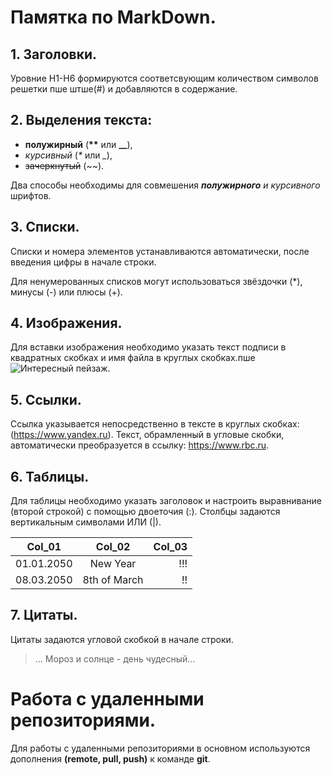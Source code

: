 # Памятка по MarkDown.

## 1. Заголовки.
Уровние H1-H6 формируются соответсвующим количеством символов решетки пше штше(#) и добавляются в содержание.

## 2. Выделения текста:
- __полужирный__ (__**__ или **__**),
- _курсивный_ (_*_ или *_*),
- ~~зачеркнутый~~ (~~).

Два способы необходимы для совмешения _**полужирного** и курсивного_ шрифтов.

## 3. Списки.
Списки и номера элементов устанавливаются автоматически, после введения цифры в начале строки.

Для ненумерованных списков могут использоваться звёздочки (*), минусы (-) или плюсы (+).

## 4. Изображения.
Для вставки изображения необходимо указать текст подписи в квадратных скобках и имя файла в круглых скобках.пше  ![Интересный пейзаж.](img30.jpg)

## 5. Ссылки.
Ссылка указывается непосредственно в тексте в круглых скобках: (https://www.yandex.ru).
Текст, обрамленный в угловые скобки, автоматически преобразуется в ссылку: <https://www.rbc.ru>.

## 6. Таблицы.
Для таблицы необходимо указать заголовок и настроить выравнивание (второй строкой) с помощью двоеточия (:). Столбцы задаются вертикальным символами ИЛИ (|).

| Col_01        | Col_02        | Col_03|
| ------------- |:-------------:| -----:|
| 01.01.2050    | New Year      | !!!   |
| 08.03.2050    | 8th of March  | !!    |


## 7. Цитаты.
Цитаты задаются угловой скобкой в начале строки.
> ... Мороз и солнце - день чудесный...


# Работа с удаленными репозиториями.
Для работы с удаленными репозиториями в основном используются дополнения __(remote, pull, push)__ к команде **git**.